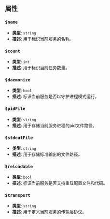 ## 属性  

### `$name`

- **类型**: `string`
- **描述**: 用于标识当前服务的名称。

### `$count`

- **类型**: `int`
- **描述**: 用于标识当前任务数量。

### `$daemonize`

- **类型**: `bool`
- **描述**: 标识当前服务是否以守护进程模式运行。

### `$pidFile`

- **类型**: `string`
- **描述**: 用于存储当前服务进程的pid文件路径。

### `$stdoutFile`

- **类型**: `string`
- **描述**: 用于存储标准输出的文件路径。

### `$reloadable`

- **类型**: `bool`
- **描述**: 标识当前服务是否支持重载配置文件和代码。

### `$transport`

- **类型**: `string`
- **描述**: 用于定义当前服务的传输层协议。
